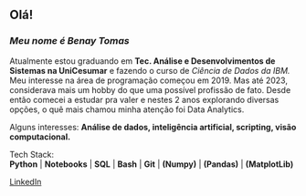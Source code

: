## Olá!

### ***Meu nome é Benay Tomas***
Atualmente estou graduando em **Tec. Análise e Desenvolvimentos de Sistemas na UniCesumar** e fazendo o curso de *Ciência de Dados da IBM.*  
Meu interesse na área de programação começou em 2019. Mas até 2023, considerava mais um hobby do que uma possível profissão de fato. Desde então comecei a estudar pra valer e nestes 2 anos explorando diversas opções, o quê mais chamou minha atenção foi Data Analytics.

Alguns interesses: 
**Análise de dados, inteligência artificial, scripting, visão computacional.** 

Tech Stack:  
**Python** | **Notebooks** | **SQL** | **Bash** | **Git** | **(Numpy)** | **(Pandas)** | **(MatplotLib)**  

[LinkedIn](https://linkedin.com/in/benay-tomas/)
